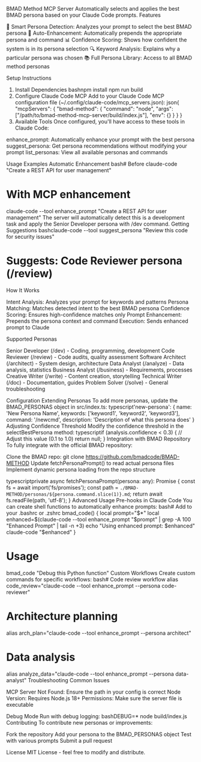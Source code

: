 BMAD Method MCP Server
Automatically selects and applies the best BMAD persona based on your Claude Code prompts.
Features

🎯 Smart Persona Detection: Analyzes your prompt to select the best BMAD persona
🔧 Auto-Enhancement: Automatically prepends the appropriate persona and command
📊 Confidence Scoring: Shows how confident the system is in its persona selection
🔍 Keyword Analysis: Explains why a particular persona was chosen
📚 Full Persona Library: Access to all BMAD method personas

Setup Instructions
1. Install Dependencies
bashnpm install
npm run build
2. Configure Claude Code MCP
Add to your Claude Code MCP configuration file (~/.config/claude-code/mcp_servers.json):
json{
  "mcpServers": {
    "bmad-method": {
      "command": "node",
      "args": ["/path/to/bmad-method-mcp-server/build/index.js"],
      "env": {}
    }
  }
}
3. Available Tools
Once configured, you'll have access to these tools in Claude Code:

enhance_prompt: Automatically enhance your prompt with the best persona
suggest_persona: Get persona recommendations without modifying your prompt
list_personas: View all available personas and commands

Usage Examples
Automatic Enhancement
bash# Before
claude-code "Create a REST API for user management"

# With MCP enhancement
claude-code --tool enhance_prompt "Create a REST API for user management"
The server will automatically detect this is a development task and apply the Senior Developer persona with /dev command.
Getting Suggestions
bashclaude-code --tool suggest_persona "Review this code for security issues"
# Suggests: Code Reviewer persona (/review)
How It Works

Intent Analysis: Analyzes your prompt for keywords and patterns
Persona Matching: Matches detected intent to the best BMAD persona
Confidence Scoring: Ensures high-confidence matches only
Prompt Enhancement: Prepends the persona context and command
Execution: Sends enhanced prompt to Claude

Supported Personas

Senior Developer (/dev) - Coding, programming, development
Code Reviewer (/review) - Code audits, quality assessment
Software Architect (/architect) - System design, architecture
Data Analyst (/analyze) - Data analysis, statistics
Business Analyst (/business) - Requirements, processes
Creative Writer (/write) - Content creation, storytelling
Technical Writer (/doc) - Documentation, guides
Problem Solver (/solve) - General troubleshooting

Configuration
Extending Personas
To add more personas, update the BMAD_PERSONAS object in src/index.ts:
typescript'new-persona': {
  name: 'New Persona Name',
  keywords: ['keyword1', 'keyword2', 'keyword3'],
  command: '/newcmd',
  description: 'Description of what this persona does'
}
Adjusting Confidence Threshold
Modify the confidence threshold in the selectBestPersona method:
typescriptif (analysis.confidence < 0.3) { // Adjust this value (0.1 to 1.0)
  return null;
}
Integration with BMAD Repository
To fully integrate with the official BMAD repository:

Clone the BMAD repo: git clone https://github.com/bmadcode/BMAD-METHOD
Update fetchPersonaPrompt() to read actual persona files
Implement dynamic persona loading from the repo structure

typescriptprivate async fetchPersonaPrompt(persona: any): Promise<string> {
  const fs = await import('fs/promises');
  const path = `./BMAD-METHOD/personas/${persona.command.slice(1)}.md`;
  return await fs.readFile(path, 'utf-8');
}
Advanced Usage
Pre-hooks in Claude Code
You can create shell functions to automatically enhance prompts:
bash# Add to your .bashrc or .zshrc
bmad_code() {
  local prompt="$*"
  local enhanced=$(claude-code --tool enhance_prompt "$prompt" | grep -A 100 "Enhanced Prompt" | tail -n +3)
  echo "Using enhanced prompt: $enhanced"
  claude-code "$enhanced"
}

# Usage
bmad_code "Debug this Python function"
Custom Workflows
Create custom commands for specific workflows:
bash# Code review workflow
alias code_review="claude-code --tool enhance_prompt --persona code-reviewer"

# Architecture planning
alias arch_plan="claude-code --tool enhance_prompt --persona architect"

# Data analysis
alias analyze_data="claude-code --tool enhance_prompt --persona data-analyst"
Troubleshooting
Common Issues

MCP Server Not Found: Ensure the path in your config is correct
Node Version: Requires Node.js 18+
Permissions: Make sure the server file is executable

Debug Mode
Run with debug logging:
bashDEBUG=* node build/index.js
Contributing
To contribute new personas or improvements:

Fork the repository
Add your persona to the BMAD_PERSONAS object
Test with various prompts
Submit a pull request

License
MIT License - feel free to modify and distribute.